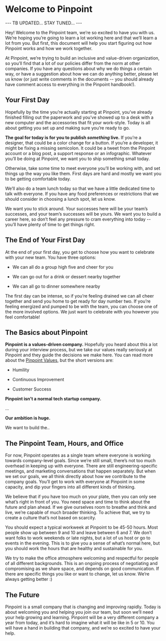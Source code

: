 # Welcome to Pinpoint

--- TB UPDATED... STAY TUNED... ---

Hey! Welcome to the Pinpoint team, we’re so excited to have you with us. We’re hoping you’re going to learn a lot working here and that we’ll learn a lot from you. But first, this document will help you start figuring out how Pinpoint works and how we work together.

At Pinpoint, we’re trying to build an inclusive and value-driven organization, so you’ll find that a lot of our policies differ from the norm at other companies. If you have any questions about why we do things a certain way, or have a suggestion about how we can do anything better, please let us know (or just write comments in the documents -- you should already have comment access to everything in the Pinpoint handbook!).  

## Your First Day

Hopefully by the time you’re actually starting at Pinpoint, you’ve already finished filling out the paperwork and you’ve showed up to a desk with a new computer and the accessories that fit your work-style. Today is all about getting you set up and making sure you’re ready to go.

**The goal for today is for you to publish _something_ live.** If you’re a designer, that could be a color change for a button. If you’re a developer, it might be fixing a missing semicolon. It could be a tweet from the Pinpoint account or a blog post, a support response or an infographic. Whatever you’ll be doing at Pinpoint, we want you to ship something small today.

Otherwise, take some time to meet everyone you’ll be working with, and set things up the way you like them. First days are hard and mostly we want you to be getting comfortable today.

We’ll also do a team lunch today so that we have a little dedicated time to talk with everyone. If you have any food preferences or restrictions that we should consider in choosing a lunch spot, let us know.

We want you to stick around. Your successes here will be your team’s successes, and your team’s successes will be yours. We want you to build a career here, so don’t feel any pressure to cram everything into today -- you’ll have plenty of time to get things right.

## The End of Your First Day

At the end of your first day, you get to choose how you want to celebrate with your new team. You have three options:

* We can all do a group high five and cheer for you

* We can go out for a drink or dessert nearby together

* We can all go to dinner somewhere nearby

The first day can be intense, so if you’re feeling drained we can all cheer together and send you home to get ready for day number two. If you’re feeling energized and pumped to be with the team, you can choose one of the more involved options. We just want to celebrate with you however you feel comfortable!

## The Basics about Pinpoint

**Pinpoint is a values-driven company.** Hopefully you heard about this a lot during your interview process, but we take our values really seriously at Pinpoint and they guide the decisions we make here. You can read more about the [Pinpoint Values](https://github.com/pinpt/handbook/blob/master/our-values.md), but the short versions are:

* Humility

* Continuous Improvement

* Customer Success


**Pinpoint isn’t a normal tech startup company.** 

...

**Our ambition is huge.** 

We want to build the..

## The Pinpoint Team, Hours, and Office

For now, Pinpoint operates as a single team where everyone is working towards company-level goals. Since we’re still small, there’s not too much overhead in keeping up with everyone. There are still engineering-specific meetings, and marketing conversations that happen separately. But when we set our goals, we all think directly about how we contribute to the company goals. You’ll get to work with everyone at Pinpoint in some capacity, and dip your fingers into all different kinds of thinking.

We believe that if you have too much on your plate, then you can only see what’s right in front of you. You need space and time to think about the future and plan ahead. If we give ourselves room to breathe and think and live, we’re capable of much broader thinking. To achieve that, we try to create a culture that’s not based on scarcity.

You should expect a typical workweek at Pinpoint to be 45-50 hours. Most people show up between 9 and 10 and leave between 6 and 7. We don’t want folks to work weekends or late nights, but a lot of us host or go to events in the evening. This is to give you a sense of what’s normal here, but you should work the hours that are healthy and sustainable for you.

We try to make the office atmosphere welcoming and respectful for people of all different backgrounds. This is an ongoing process of negotiating and compromising as we share space, and depends on good communication. If there are specific things you like or want to change, let us know. We’re always getting better :)

## The Future

Pinpoint is a small company that is changing and improving rapidly. Today is about welcoming you and helping you join our team, but soon we’ll need your help growing and learning. Pinpoint will be a very different company a year from today, and it’s hard to imagine what it will be like in 5 or 10. You will have a hand in building that company, and we’re so excited to have your help.
